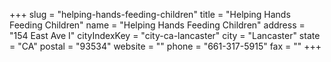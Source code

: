 +++
slug = "helping-hands-feeding-children"
title = "Helping Hands Feeding Children"
name = "Helping Hands Feeding Children"
address = "154 East Ave I"
cityIndexKey = "city-ca-lancaster"
city = "Lancaster"
state = "CA"
postal = "93534"
website = ""
phone = "661-317-5915"
fax = ""
+++
